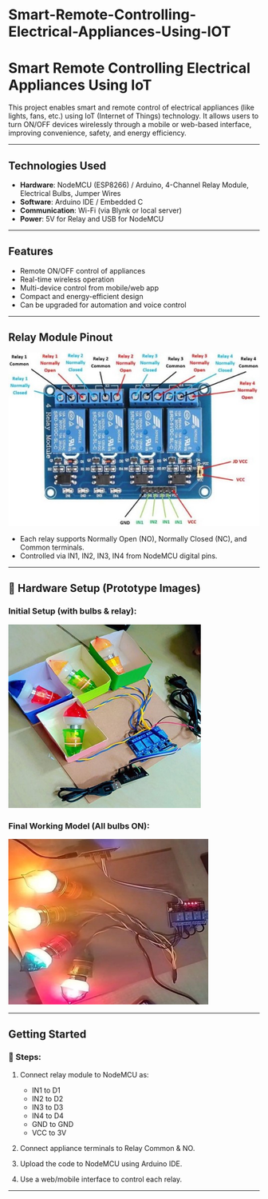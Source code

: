 # Smart-Remote-Controlling-Electrical-Appliances-Using-IOT

# Smart Remote Controlling Electrical Appliances Using IoT

This project enables smart and remote control of electrical appliances (like lights, fans, etc.) using IoT (Internet of Things) technology. It allows users to turn ON/OFF devices wirelessly through a mobile or web-based interface, improving convenience, safety, and energy efficiency.

---

## Technologies Used

- **Hardware**: NodeMCU (ESP8266) / Arduino, 4-Channel Relay Module, Electrical Bulbs, Jumper Wires
- **Software**: Arduino IDE / Embedded C
- **Communication**: Wi-Fi (via Blynk or local server)
- **Power**: 5V for Relay and USB for NodeMCU

---

##  Features

- Remote ON/OFF control of appliances
- Real-time wireless operation
- Multi-device control from mobile/web app
- Compact and energy-efficient design
- Can be upgraded for automation and voice control

---

##  Relay Module Pinout

![Relay Module Pinout](images/Picture1.jpg)

- Each relay supports Normally Open (NO), Normally Closed (NC), and Common terminals.
- Controlled via IN1, IN2, IN3, IN4 from NodeMCU digital pins.

---

## 📸 Hardware Setup (Prototype Images)

### Initial Setup (with bulbs & relay):
![Prototype Setup 1](images/Picture2.jpg)

### Final Working Model (All bulbs ON):
![Prototype Setup 2](images/Picture3.jpg)

---

##  Getting Started

### 🔧 Steps:

1. Connect relay module to NodeMCU as:
   - IN1 to D1  
   - IN2 to D2  
   - IN3 to D3  
   - IN4 to D4  
   - GND to GND  
   - VCC to 3V

2. Connect appliance terminals to Relay Common & NO.

3. Upload the code to NodeMCU using Arduino IDE.

4. Use a web/mobile interface  to control each relay.

---


